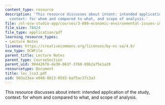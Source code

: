 ```yaml
---
content_type: resource
description: 'This resource discusses about intent: intended application of the study,
  context: for whom and compared to what, and scope of analysis.'
file: /ol-ocw-studio-app/courses/3-080-economic-environmental-issues-in-materials-selection-fall-2005/903a23eae04886130593ba75ac37c3a3_lec_lca3.pdf
file_size: 78424
file_type: application/pdf
learning_resource_types:
- Lecture Notes
license: https://creativecommons.org/licenses/by-nc-sa/4.0/
ocw_type: OCWFile
parent_title: Lecture Notes
parent_type: CourseSection
parent_uid: 984426f8-de30-863f-3760-89b2a75e1a20
resourcetype: Document
title: lec_lca3.pdf
uid: 903a23ea-e048-8613-0593-ba75ac37c3a3
---
```

This resource discusses about intent: intended application of the study, context: for whom and compared to what, and scope of analysis.